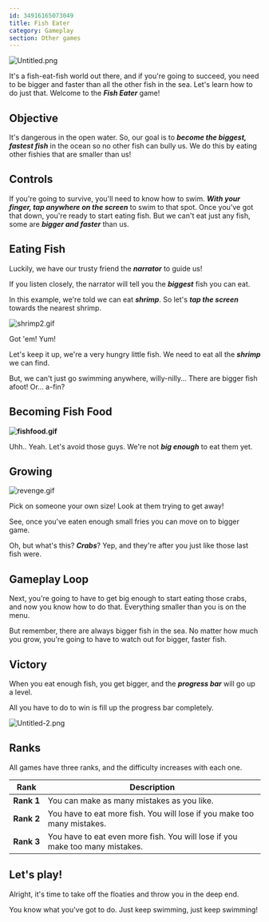```yaml
---
id: 34916165073049
title: Fish Eater
category: Gameplay
section: Other games
---
```

![Untitled.png](https://help.studycat.com/hc/article_attachments/34916165069849)

It's a fish-eat-fish world out there, and if you're going to succeed, you need to be bigger and faster than all the other fish in the sea. Let's learn how to do just that. Welcome to the ***Fish Eater*** game!

## Objective

It's dangerous in the open water. So, our goal is to ***become the biggest, fastest fish*** in the ocean so no other fish can bully us. We do this by eating other fishies that are smaller than us!

## Controls

If you're going to survive, you'll need to know how to swim. ***With your finger, tap anywhere on the screen*** to swim to that spot. Once you've got that down, you're ready to start eating fish. But we can't eat just any fish, some are ***bigger and faster*** than us.

## Eating Fish

Luckily, we have our trusty friend the ***narrator*** to guide us!

If you listen closely, the narrator will tell you the ***biggest*** fish you can eat.

In this example, we're told we can eat ***shrimp***. So let's ***tap the screen*** towards the nearest shrimp.

![shrimp2.gif](https://help.studycat.com/hc/article_attachments/34916149686297)

Got 'em! Yum!

Let's keep it up, we're a very hungry little fish. We need to eat all the ***shrimp*** we can find.

But, we can't just go swimming anywhere, willy-nilly… There are bigger fish afoot! Or… a-fin?

## Becoming Fish Food

**![fishfood.gif](https://help.studycat.com/hc/article_attachments/34918253174937)**

Uhh.. Yeah. Let's avoid those guys. We're not ***big enough*** to eat them yet.

## Growing

![revenge.gif](https://help.studycat.com/hc/article_attachments/34918253176345)

Pick on someone your own size! Look at them trying to get away!

See, once you've eaten enough small fries you can move on to bigger game.

Oh, but what's this? ***Crabs***? Yep, and they're after you just like those last fish were.

## Gameplay Loop

Next, you're going to have to get big enough to start eating those crabs, and now you know how to do that. Everything smaller than you is on the menu.

But remember, there are always bigger fish in the sea. No matter how much you grow, you're going to have to watch out for bigger, faster fish.

## Victory

When you eat enough fish, you get bigger, and the ***progress bar*** will go up a level.

All you have to do to win is fill up the progress bar completely.

![Untitled-2.png](https://help.studycat.com/hc/article_attachments/34918234335641)

## Ranks

All games have three ranks, and the difficulty increases with each one.

| Rank | Description |
| --- | --- |
| **Rank&nbsp;1** | You can make as many mistakes as you like. |
| **Rank 2** | You have to eat more fish. You will lose if you make too many mistakes. |
| **Rank 3** | You have to eat even more fish. You will lose if you make too many mistakes. |

## Let's play!

Alright, it's time to take off the floaties and throw you in the deep end.

You know what you've got to do. Just keep swimming, just keep swimming!